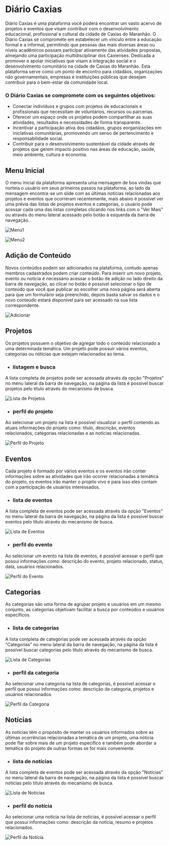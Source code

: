 # Diário Caxias

Diário Caxias é uma plataforma você poderá encontrar um vasto acervo de projetos e eventos que visam contribuir com o desenvolvimento educacional, profissional e cultural da cidade de Caxias do Maranhão. O Diário Caxias se compromete em estabelecer um vínculo entre a educação formal e a informal, permitindo que pessoas das mais diversas áreas ou níveis acadêmicos possam participar ativamente das atividades propostas, almejando uma participação multidisciplinar dos Caxienses. Dedicada a promover e apoiar iniciativas que visam a integração social e o desenvolvimento comunitário na cidade de Caxias do Maranhão. Esta plataforma serve como um ponto de encontro para cidadãos, organizações não governamentais, empresas e instituições públicas que desejam contribuir para o bem-estar da comunidade local.

### O Diário Caxias se compromete com os seguintes objetivos:
- Conectar indivíduos e grupos com projetos de educacionais e profissionais que necessitam de voluntários, recursos ou parcerias.
- Oferecer um espaço onde os projetos podem compartilhar as suas atividades, resultados e necessidades de forma transparente.
- Incentivar a participação ativa dos cidadãos, grupos eorganizações em iniciativas comunitárias, promovendo um senso de pertencimento e responsabilidade social.
- Contribuir para o desenvolvimento sustentável da cidade através de projetos que gerem impacto positivo nas áreas de educação, saúde, meio ambiente, cultura e economia.



## Menu Inicial
O menu inicial da plataforma apresenta uma mensagem de boa vindas que norteia o usuário em seus primeiros passos 
na plataforma, ao lado da mensagem encontra-se um slide com as últimas notícias relacionadas aos projetos e eventos 
que ocorreram recentemente, mais abaixo é possível ver uma prévia das listas de projetos eventos e categorias, 
o usuário pode acessar cada uma das listas completas clicando nos links com o "Ver Mais" ou através do menu lateral 
acessado pelo botão à esquerda da barra de navegação.  

![Menu1](https://github.com/Henri-BS/diario-caxias/blob/main/images/menu_1.jpeg)

![Menu2](https://github.com/Henri-BS/diario-caxias/blob/main/images/menu_2.jpeg)


## Adição de Conteúdo

  Novos conteúdos podem ser adicionados na plataforma, contudo apenas membros cadastrados podem criar conteúdo. Para inserir um novo projeto, evento ou notícia 
  é necessário acessar o botão de adição no lado direito da barra de navegação, ao clicar no botão é possível selecionar o tipo de conteúdo que você que publicar 
  ao escolher uma nova página será aberta para que um formulário seja preenchido, depois basta salvar os dados e o novo conteúdo estará disponível para ser
  acessado na sua lista correspondente.

![Adicionar](https://github.com/Henri-BS/diario-caxias/blob/main/images/add.jpeg)



## Projetos

Os projetos possuem o objetivo de agregar todo o conteúdo relacionado a uma determinada temática. 
Um projeto pode possuir vários eventos, categorias ou nóticias que estejam relacionados ao tema.

- ### listagem e busca

A lista completa de projetos pode ser acessada através da opção "Projetos" no menu lateral da barra de navegação, 
na página da lista é possível buscar projetos pelo título através do mecanismo de busca.

![Lista de Projetos](https://github.com/Henri-BS/diario-caxias/blob/main/images/proj_list.jpeg)



- ### perfil do projeto

Ao selecionar um projeto na lista é possível visualizar o perfil contendo as atuais informações do projeto como:
título, descrição, eventos relacionados, categorias relacionadas e as notícias relacionadas. 

![Perfil do Projeto](https://github.com/Henri-BS/diario-caxias/blob/main/images/proj_profile.jpeg)



## Eventos

Cada projeto é formado por vários eventos e os eventos irão conter informações sobre as atividades que irão ocorrer
relacionadas a temática do projeto, os eventos irão manter o projeto vivo e para isso eles contam com a participação de usuários interessados.

- ### lista de eventos

A lista completa de eventos pode ser acessada através da opção "Eventos" no menu lateral da barra de navegação, na página da lista é possível
buscar eventos pelo título através do mecanismo de busca.

![Lista de Eventos](https://github.com/Henri-BS/diario-caxias/blob/main/images/event_list.jpeg)

- ### perfil do evento

Ao selecionar um evento na lista de eventos, é possível acessar o perfil que possui informações como:
descrição do evento, projeto relacionado, status, data, usuários relacionados.

![Perfil do Evento](https://github.com/Henri-BS/diario-caxias/blob/main/images/event_profile.jpeg)



## Categorias
As categorias são uma forma de agrupar projeto e usuários em um mesmo conjunto, as categorias objetivam facilitar a busca por conteúdos e usuários específicos.

- ### lista de categorias

A lista completa de categorias pode ser acessada através da opção "Categorias" no menu lateral da barra de navegação, na página da lista é possível buscar categorias pelo título através do mecanismo de busca.

![Lista de Categorias](https://github.com/Henri-BS/diario-caxias/blob/main/images/categ_list.jpeg)


- ### perfil da categoria
Ao selecionar uma categoria na lista de categorias, é possível acessar o perfil que possui informações como: 
descrição da categoria, projetos e usuários relacionados.

![Perfil da Categoria](https://github.com/Henri-BS/diario-caxias/blob/main/images/categ_profile.jpeg)


## Notícias

As notícias têm o propósito de manter os usuários informados sobre as últimas ocorrências relacionadas a temática 
de um projeto, uma nóticia pode flar sobre mais de um projeto específico e também pode abordar a temática do projeto de outras formas se for mais conveniente.

- ### lista de notícias

A lista completa de eventos pode ser acessada através da opção "Notícias" no menu lateral da barra de navegação, 
na página da lista é possível buscar notícias pelo título através do mecanismo de busca.

![Lista de Notícias](https://github.com/Henri-BS/diario-caxias/blob/main/images/post_list.jpeg)


- ### perfil do notícia

Ao selecionar uma notícia na lista de notícias, é possível acessar o perfil que possui informações como: 
descrição da notícia, resumo e projetos relacionados.  

![Perfil da Notícia](https://github.com/Henri-BS/diario-caxias/blob/main/images/post_profile.jpeg)


